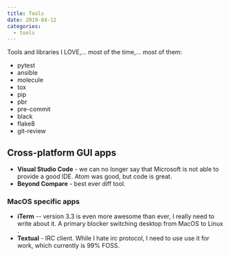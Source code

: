 ```yaml
---
title: Tools
date: 2019-04-12
categories:
  - tools
---
```


Tools and libraries I LOVE,... most of the time,... most of them:

* pytest
* ansible
* molecule
* tox
* pip
* pbr
* pre-commit
* black
* flake8
* git-review


## Cross-platform GUI apps

* **Visual Studio Code** - we can no longer say that Microsoft is not able to provide a good IDE. Atom was good, but code is great.
* **Beyond Compare** - best ever diff tool.

### MacOS specific apps

* **iTerm** -- version 3.3 is even more awesome than ever, I really need to write about it. A primary blocker switching desktop from MacOS to Linux .
* **Textual** - IRC client. While I hate irc protocol, I need to use use it for work, which currently is 99% FOSS.
